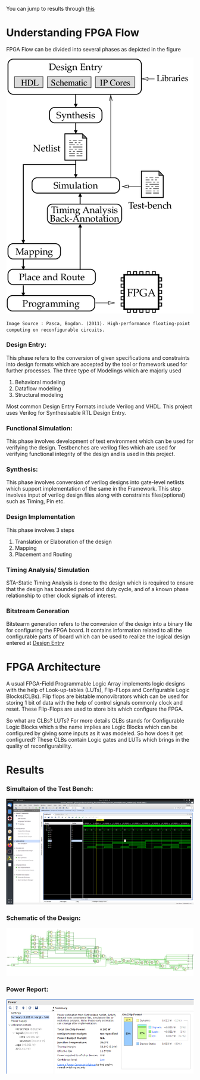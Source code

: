 You can jump to results through [this](#results)
# Understanding FPGA Flow
FPGA Flow can be divided into several phases as depicted in the figure

![FPGA-Design-Flow](https://github.com/Pradyumna1312/FPGA_Workshop_VSD/blob/master/Day1/Classical-FPGA-design-flow.png "FPGA-Design Flow")


`Image Source : Pasca, Bogdan. (2011). High-performance floating-point computing on reconfigurable circuits. `

### Design Entry:
This phase refers to the conversion of given specifications and constraints into design formats which are accepted by the tool or framework used for further processes. The three type of Modelings which are majorly used 
 1. Behavioral modeling
 2. Dataflow modeling
 3. Structural modeling

Most common Design Entry Formats include Verilog and VHDL. This project uses Verilog for Synthesisable RTL Design Entry.
	
### Functional Simulation:
This phase involves development of test environment which can be used for verifying the design.
Testbenches are verilog files which are used for verifying functional integrity of the design and is used in this project.

### Synthesis:
This phase involves conversion of verilog designs into gate-level netlists which support implementation of the same in the Framework. This step involves input of verilog design files along with constraints files(optional) such as Timing, Pin etc.

### Design Implementation
This phase involves 3 steps
 1. Translation or Elaboration of the design
 2. Mapping
 3. Placement and Routing
 
### Timing Analysis/ Simulation
STA-Static Timing Analysis is done to the design which is required to ensure that the design has bounded period and duty cycle, and of a known phase relationship to other clock signals of interest.                         


### Bitstream Generation
Bitstearm generation refers to the conversion of the design into a binary file for configuring the FPGA board. It contains information related to all the configurable parts of board which can be used to realize the logical design entered at [Design Entry](#design-entry)

# FPGA Architecture

A usual FPGA-Field Programmable Logic Array implements logic designs with the help of Look-up-tables (LUTs), Flip-FLops and Configurable Logic Blocks(CLBs).
Flip flops are bistable monovibrators which can be used for storing 1 bit of data with the help of control signals commonly clock and reset. These Flip-Flops are used to store bits which configure the FPGA.

So what are CLBs? LUTs?
For more details 
CLBs stands for Configurable Logic Blocks which s the name implies are Logic Blocks which can be configured by giving some inputs as it was modeled. 
So how does it get configured? These CLBs contain Logic gates and LUTs which brings in the quality of reconfigurability.



# Results
### Simultaion of the Test Bench:
![Simulation](https://github.com/Pradyumna1312/FPGA_Workshop_VSD/blob/master/Day1/sim_res.png)
### Schematic of the Design: 
![Counter_RTL](https://github.com/Pradyumna1312/FPGA_Workshop_VSD/blob/master/Day1/Counter-with-Clkdiv.png)
### Power Report:
![Power_Rep](https://github.com/Pradyumna1312/FPGA_Workshop_VSD/blob/master/Day1/power.png)

